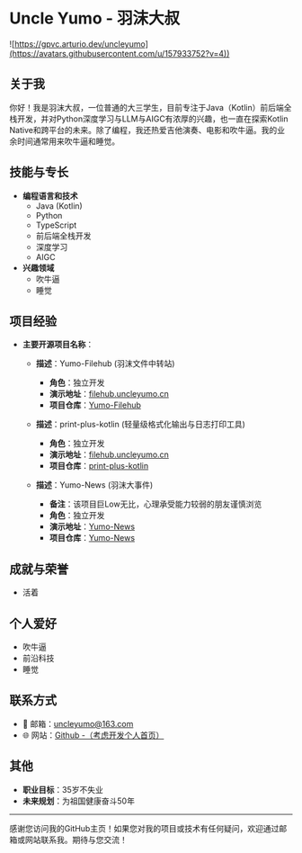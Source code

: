 # Uncle Yumo - 羽沫大叔

![https://gpvc.arturio.dev/uncleyumo](https://avatars.githubusercontent.com/u/157933752?v=4))

## 关于我

你好！我是羽沫大叔，一位普通的大三学生，目前专注于Java（Kotlin）前后端全栈开发，并对Python深度学习与LLM与AIGC有浓厚的兴趣，也一直在探索Kotlin Native和跨平台的未来。除了编程，我还热爱吉他演奏、电影和吹牛逼。我的业余时间通常用来吹牛逼和睡觉。

## 技能与专长

- **编程语言和技术**
  - Java (Kotlin)
  - Python
  - TypeScript
  - 前后端全栈开发
  - 深度学习
  - AIGC
- **兴趣领域**
  - 吹牛逼
  - 睡觉

## 项目经验

- **主要开源项目名称**：
  - **描述**：Yumo-Filehub (羽沫文件中转站)
    - **角色**：独立开发
    - **演示地址**：[filehub.uncleyumo.cn](http://filehub.uncleyumo.cn)
    - **项目仓库**：[Yumo-Filehub](https://github.com/UncleYumo/Yumo-Filehub)
 
  - **描述**：print-plus-kotlin (轻量级格式化输出与日志打印工具)
    - **角色**：独立开发
    - **演示地址**：[filehub.uncleyumo.cn](http://filehub.uncleyumo.cn)
    - **项目仓库**：[print-plus-kotlin](https://github.com/UncleYumo/print-plus-kotlin)

  - **描述**：Yumo-News (羽沫大事件)
    - **备注**：该项目巨Low无比，心理承受能力较弱的朋友谨慎浏览
    - **角色**：独立开发
    - **演示地址**：[Yumo-News](https://news.uncleyumo.cn)
    - **项目仓库**：[Yumo-News](https://github.com/UncleYumo/springboot-vue3-pros/tree/main/heimacase-bigevent)
 
## 成就与荣誉

- 活着

## 个人爱好

- 吹牛逼
- 前沿科技
- 睡觉

## 联系方式

- 📧 邮箱：[uncleyumo@163.com](mailto:uncleyumo@163.com)
- 🌐 网站：[Github -（考虑开发个人首页）](https://github.com/UncleYumo/UncleYumo)

## 其他

- **职业目标**：35岁不失业
- **未来规划**：为祖国健康奋斗50年

---

感谢您访问我的GitHub主页！如果您对我的项目或技术有任何疑问，欢迎通过邮箱或网站联系我。期待与您交流！
